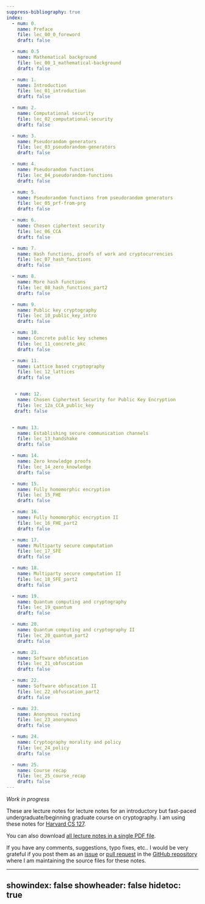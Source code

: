 ```yaml
---
suppress-bibliography: true
index:
  - num: 0.
    name: Preface
    file: lec_00_0_foreword
    draft: false

  - num: 0.5
    name: Mathematical background
    file: lec_00_1_mathematical-background
    draft: false

  - num: 1.
    name: Introduction
    file: lec_01_introduction
    draft: false

  - num: 2.
    name: Computational security    
    file: lec_02_computational-security
    draft: false

  - num: 3.
    name: Pseudorandom generators   
    file: lec_03_pseudorandom-generators        
    draft: false

  - num: 4.
    name: Pseudorandom functions
    file: lec_04_pseudorandom-functions
    draft: false

  - num: 5.
    name: Pseudorandom functions from pseudorandom generators   
    file: lec_05_prf-from-prg
    draft: false

  - num: 6.
    name: Chosen ciphertext security
    file: lec_06_CCA
    draft: false

  - num: 7.
    name: Hash functions, proofs of work and cryptocurrencies
    file: lec_07_hash_functions
    draft: false

  - num: 8.
    name: More hash functions  
    file: lec_08_hash_functions_part2
    draft: false

  - num: 9.
    name: Public key cryptography
    file: lec_10_public_key_intro
    draft: false

  - num: 10.
    name: Concrete public key schemes
    file: lec_11_concrete_pkc
    draft: false

  - num: 11.
    name: Lattice based cryptography    
    file: lec_12_lattices
    draft: false


   - num: 12.
    name: Chosen Ciphertext Security for Public Key Encryption
    file: lec_12a_CCA_public_key
   draft: false


  - num: 13.
    name: Establishing secure communication channels
    file: lec_13_handshake
    draft: false

  - num: 14.
    name: Zero knowledge proofs
    file: lec_14_zero_knowledge
    draft: false

  - num: 15.
    name: Fully homomorphic encryption
    file: lec_15_FHE
    draft: false

  - num: 16.
    name: Fully homomorphic encryption II
    file: lec_16_FHE_part2
    draft: false

  - num: 17.
    name: Multiparty secure computation
    file: lec_17_SFE
    draft: false

  - num: 18.
    name: Multiparty secure computation II
    file: lec_18_SFE_part2
    draft: false  

  - num: 19.
    name: Quantum computing and cryptography
    file: lec_19_quantum
    draft: false

  - num: 20.
    name: Quantum computing and cryptography II
    file: lec_20_quantum_part2
    draft: false

  - num: 21.
    name: Software obfuscation
    file: lec_21_obfuscation
    draft: false

  - num: 22.
    name: Software obfuscation II
    file: lec_22_obfuscation_part2
    draft: false

  - num: 23.
    name: Anonymous routing
    file: lec_23_anonymous
    draft: false

  - num: 24.
    name: Cryptography morality and policy
    file: lec_24_policy
    draft: false

  - num: 25.
    name: Course recap
    file: lec_25_course_recap
    draft: false
---
```



_Work in progress_

These are lecture notes for lecture notes for an introductory but fast-paced undergraduate/beginning graduate course on cryptography.
I am using these notes for [Harvard CS 127](http://cs127.boazbarak.org).


You can also download [all lecture notes in a single PDF file](lnotes_book.pdf).


If you have any comments, suggestions, typo fixes, etc.. I would be very grateful if you post them as an [issue](https://github.com/boazbk/crypto/issues) or [pull request](https://github.com/boazbk/crypto/pulls) in the [GitHub repository](https://github.com/boazbk/crypto) where I am maintaining the source files for these notes.


---
showindex: false
showheader: false
hidetoc: true
---
